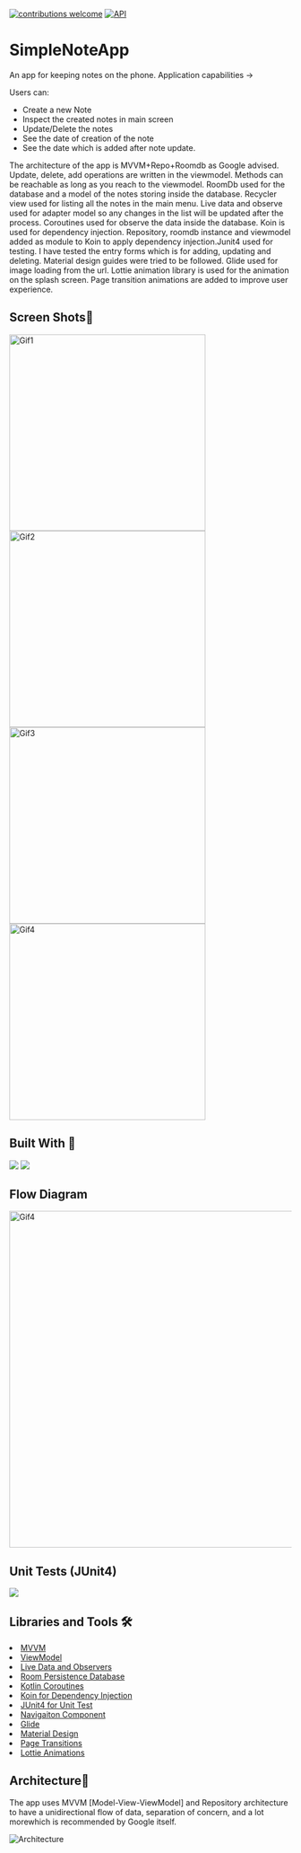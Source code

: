 <a href="https://github.com/CanerGures/TokenFT-DemoApplication/pulls"><img src="https://img.shields.io/badge/contributions-welcome-brightgreen.svg?style=flat" alt="contributions welcome" /></a>
<a href="https://android-arsenal.com/api?level=21"><img src="https://img.shields.io/badge/API-21%2B-brightgreen.svg?style=flat" alt="API" /></a>

# SimpleNoteApp
An app for keeping notes on the phone. Application capabilities ->

Users can:
- Create a new Note
- Inspect the created notes in main screen
- Update/Delete the notes
- See the date of creation of the note
- See the date which is added after note update.

The architecture of the app is MVVM+Repo+Roomdb as Google advised. Update, delete, add operations are written in the viewmodel. Methods can be reachable as long as you reach to the viewmodel. RoomDb used for the database and a model of the notes storing inside the database. Recycler view used for listing all the notes in the main menu. Live data and observe used for adapter model so any changes in the list will be updated after the process. Coroutines used for observe the data inside the database. Koin is used for dependency injection. Repository, roomdb instance and viewmodel added as module to Koin to apply dependency injection.Junit4 used for testing. I have tested the entry forms which is for adding, updating and deleting. Material design guides were tried to be followed. Glide used for image loading from the url. Lottie animation library is used for the animation on the splash screen. Page transition animations are added to improve user experience.

## Screen Shots📱
<p><img height= "350" src="https://media.giphy.com/media/2aVvMQ6etiHJAc7C7B/giphy.gif" alt="Gif1" />
<img height= "350" src="https://media.giphy.com/media/tIQFQ9MQLfIaRdrEmU/giphy.gif" alt="Gif2" />
<img height= "350" src="https://media.giphy.com/media/KLrAqs8O1q6g0J6scL/giphy.gif" alt="Gif3" />
<img height= "350" src="https://media.giphy.com/media/a2wKRyW4bhgOCxKFg0/giphy.gif" alt="Gif4" /></p>

## Built With 🚧
<code><img src="https://www.vectorlogo.zone/logos/kotlinlang/kotlinlang-ar21.svg"></code>
<code><img src="https://www.vectorlogo.zone/logos/android/android-ar21.svg"></code>

## Flow Diagram
<p><img height= "600" width="900" src="https://i.imgur.com/FSvjtL6.png" alt="Gif4" /></p>

## Unit Tests (JUnit4) 
<code><img src="https://i.imgur.com/ZhmikUi.png"></code>

## Libraries and Tools 🛠

<li><a href="https://developer.android.com/jetpack/guide">MVVM</a></li>
<li><a href="https://developer.android.com/topic/libraries/architecture/viewmodel">ViewModel</a></li>
<li><a href="https://developer.android.com/topic/libraries/architecture/livedata">Live Data and Observers</a></li>
<li><a href="https://developer.android.com/topic/libraries/architecture/room">Room Persistence Database</a></li>
<li><a href="https://kotlinlang.org/docs/reference/coroutines-overview.html">Kotlin Coroutines</a></li>
<li><a href="https://github.com/InsertKoinIO/koin">Koin for Dependency Injection</a></li>
<li><a href="https://junit.org/junit4/">JUnit4 for Unit Test</a></li>
<li><a href="https://developer.android.com/guide/navigation">Navigaiton Component</a></li>
<li><a href="https://github.com/bumptech/glide">Glide</a></li>
<li><a href="https://material.io/design">Material Design</a></li>
<li><a href="https://developer.android.com/training/transitions">Page Transitions</a></li>
<li><a href="https://github.com/airbnb/lottie-android">Lottie Animations</a></li>


## Architecture📃
The app uses MVVM [Model-View-ViewModel] and Repository architecture to have a unidirectional flow of data, separation of concern, and a lot morewhich is recommended by Google itself.

![Architecture](https://developer.android.com/topic/libraries/architecture/images/final-architecture.png)
